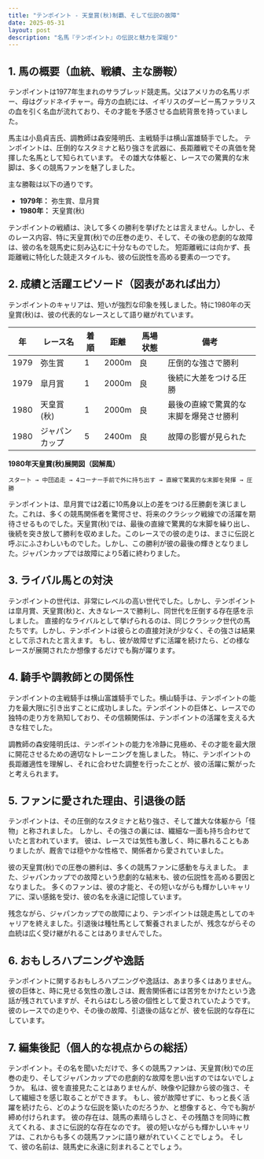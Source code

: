 ```yaml
---
title: "テンポイント - 天皇賞(秋)制覇、そして伝説の故障"
date: 2025-05-31
layout: post
description: "名馬『テンポイント』の伝説と魅力を深堀り"
---
```


## 1. 馬の概要（血統、戦績、主な勝鞍）

テンポイントは1977年生まれのサラブレッド競走馬。父はアメリカの名馬リボー、母はグッドネイチャー。母方の血統には、イギリスのダービー馬ファラリスの血を引く名血が流れており、その才能を予感させる血統背景を持っていました。

馬主は小島貞吉氏、調教師は森安隆明氏、主戦騎手は横山富雄騎手でした。  テンポイントは、圧倒的なスタミナと粘り強さを武器に、長距離戦でその真価を発揮した名馬として知られています。  その雄大な体躯と、レースでの驚異的な末脚は、多くの競馬ファンを魅了しました。

主な勝鞍は以下の通りです。

* **1979年：**  弥生賞、皐月賞
* **1980年：**  天皇賞(秋)


テンポイントの戦績は、決して多くの勝利を挙げたとは言えません。しかし、そのレース内容、特に天皇賞(秋)での圧巻の走り、そして、その後の悲劇的な故障は、彼の名を競馬史に刻み込むに十分なものでした。  短距離戦には向かず、長距離戦に特化した競走スタイルも、彼の伝説性を高める要素の一つです。


## 2. 成績と活躍エピソード（図表があれば出力）

テンポイントのキャリアは、短いが強烈な印象を残しました。特に1980年の天皇賞(秋)は、彼の代表的なレースとして語り継がれています。

| 年 | レース名          | 着順 | 距離 | 馬場状態 | 備考                                    |
|---|-----------------|-----|-----|---------|-----------------------------------------|
| 1979 | 弥生賞            | 1   | 2000m| 良       | 圧倒的な強さで勝利                       |
| 1979 | 皐月賞            | 1   | 2000m| 良       | 後続に大差をつける圧勝                   |
| 1980 | 天皇賞(秋)        | 1   | 2000m| 良       | 最後の直線で驚異的な末脚を爆発させ勝利 |
| 1980 | ジャパンカップ      | 5   | 2400m| 良       | 故障の影響が見られた                     |


**1980年天皇賞(秋)展開図（図解風）**

```
スタート → 中団追走 → 4コーナー手前で外に持ち出す → 直線で驚異的な末脚を発揮 → 圧勝
```

テンポイントは、皐月賞では2着に10馬身以上の差をつける圧勝劇を演じました。これは、多くの競馬関係者を驚愕させ、将来のクラシック戦線での活躍を期待させるものでした。天皇賞(秋)では、最後の直線で驚異的な末脚を繰り出し、後続を突き放して勝利を収めました。このレースでの彼の走りは、まさに伝説と呼ぶにふさわしいものでした。しかし、この勝利が彼の最後の輝きとなりました。ジャパンカップでは故障により5着に終わりました。


## 3. ライバル馬との対決

テンポイントの世代は、非常にレベルの高い世代でした。しかし、テンポイントは皐月賞、天皇賞(秋)と、大きなレースで勝利し、同世代を圧倒する存在感を示しました。  直接的なライバルとして挙げられるのは、同じクラシック世代の馬たちです。しかし、テンポイントは彼らとの直接対決が少なく、その強さは結果として示されたと言えます。  もし、彼が故障せずに活躍を続けたら、どの様なレースが展開されたか想像するだけでも胸が躍ります。


## 4. 騎手や調教師との関係性

テンポイントの主戦騎手は横山富雄騎手でした。横山騎手は、テンポイントの能力を最大限に引き出すことに成功しました。テンポイントの巨体と、レースでの独特の走り方を熟知しており、その信頼関係は、テンポイントの活躍を支える大きな柱でした。

調教師の森安隆明氏は、テンポイントの能力を冷静に見極め、その才能を最大限に開花させるための適切なトレーニングを施しました。  特に、テンポイントの長距離適性を理解し、それに合わせた調整を行ったことが、彼の活躍に繋がったと考えられます。


## 5. ファンに愛された理由、引退後の話

テンポイントは、その圧倒的なスタミナと粘り強さ、そして雄大な体躯から「怪物」と称されました。  しかし、その強さの裏には、繊細な一面も持ち合わせていたと言われています。  彼は、レースでは気性も激しく、時に暴れることもありましたが、厩舎では穏やかな性格で、関係者から愛されていました。

彼の天皇賞(秋)での圧巻の勝利は、多くの競馬ファンに感動を与えました。  また、ジャパンカップでの故障という悲劇的な結末も、彼の伝説性を高める要因となりました。  多くのファンは、彼の才能と、その短いながらも輝かしいキャリアに、深い感銘を受け、彼の名を永遠に記憶しています。

残念ながら、ジャパンカップでの故障により、テンポイントは競走馬としてのキャリアを終えました。引退後は種牡馬として繋養されましたが、残念ながらその血統は広く受け継がれることはありませんでした。


## 6. おもしろハプニングや逸話

テンポイントに関するおもしろハプニングや逸話は、あまり多くはありません。  彼の巨体と、時に見せる気性の激しさは、厩舎関係者には苦労をかけたという逸話が残されていますが、それらはむしろ彼の個性として愛されていたようです。  彼のレースでの走りや、その後の故障、引退後の話などが、彼を伝説的な存在にしています。


## 7. 編集後記（個人的な視点からの総括）

テンポイント。その名を聞いただけで、多くの競馬ファンは、天皇賞(秋)での圧巻の走り、そしてジャパンカップでの悲劇的な故障を思い出すのではないでしょうか。  私は、彼を直接見たことはありませんが、映像や記録から彼の強さ、そして繊細さを感じ取ることができます。  もし、彼が故障せずに、もっと長く活躍を続けたら、どのような伝説を築いたのだろうか、と想像すると、今でも胸が締め付けられます。  彼の存在は、競馬の素晴らしさと、その残酷さを同時に教えてくれる、まさに伝説的な存在なのです。  彼の短いながらも輝かしいキャリアは、これからも多くの競馬ファンに語り継がれていくことでしょう。  そして、彼の名前は、競馬史に永遠に刻まれることでしょう。
